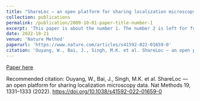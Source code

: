 ```yaml
---
title: "ShareLoc — an open platform for sharing localization microscopy data"
collection: publications
permalink: /publication/2009-10-01-paper-title-number-1
excerpt: 'This paper is about the number 1. The number 2 is left for future work.'
date: 2022-10-21
venue: 'Nature Method'
paperurl: 'https://www.nature.com/articles/s41592-022-01659-0'
citation: 'Ouyang, W., Bai, J., Singh, M.K. et al. ShareLoc — an open platform for sharing localization microscopy data. Nat Methods 19, 1331–1333 (2022). https://doi.org/10.1038/s41592-022-01659-0'
---
```



[Paper here](https://www.nature.com/articles/s41592-022-01659-0)

Recommended citation: Ouyang, W., Bai, J., Singh, M.K. et al. ShareLoc — an open platform for sharing localization microscopy data. Nat Methods 19, 1331–1333 (2022). https://doi.org/10.1038/s41592-022-01659-0